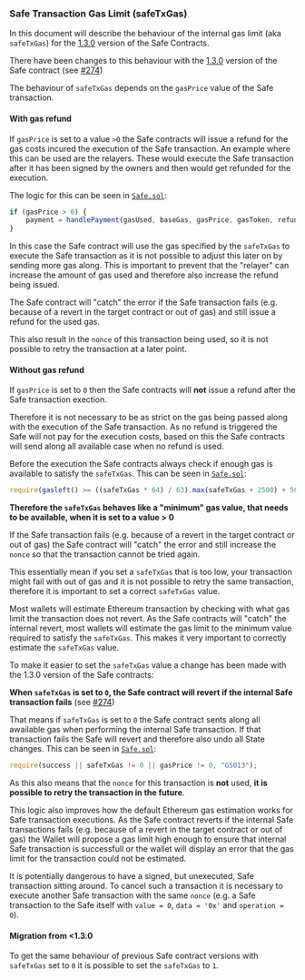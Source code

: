 ### Safe Transaction Gas Limit (safeTxGas)
In this document will describe the behaviour of the internal gas limit (aka `safeTxGas`) for the [1.3.0](https://github.com/safe-global/safe-contracts/releases/tag/v1.3.0-libs.0) version of the Safe Contracts.

There have been changes to this behaviour with the [1.3.0](https://github.com/safe-global/safe-contracts/blob/main/CHANGELOG.md#version-130) version of the Safe contract (see [#274](https://github.com/safe-global/safe-contracts/issues/274))

The behaviour of `safeTxGas` depends on the `gasPrice` value of the Safe transaction. 

#### With gas refund

If `gasPrice` is set to a value `>0` the Safe contracts will issue a refund for the gas costs incured the execution of the Safe transaction. An example where this can be used are the relayers. These would execute the Safe transaction after it has been signed by the owners and then would get refunded for the execution.

The logic for this can be seen in [`Safe.sol`](https://github.com/safe-global/safe-contracts/blob/main/contracts/Safe.sol#L183-L185):
```js
if (gasPrice > 0) {
    payment = handlePayment(gasUsed, baseGas, gasPrice, gasToken, refundReceiver);
}
```

In this case the Safe contract will use the gas specified by the `safeTxGas` to execute the Safe transaction as it is not possible to adjust this later on by sending more gas along. This is important to prevent that the "relayer" can increase the amount of gas used and therefore also increase the refund being issued.

The Safe contract will "catch" the error if the Safe transaction fails (e.g. because of a revert in the target contract or out of gas) and still issue a refund for the used gas. 

This also result in the `nonce` of this transaction being used, so it is not possible to retry the transaction at a later point.

#### Without gas refund

If `gasPrice` is set to `0` then the Safe contracts will **not** issue a refund after the Safe transaction exection. 

Therefore it is not necessary to be as strict on the gas being passed along with the execution of the Safe transaction. As no refund is triggered the Safe will not pay for the execution costs, based on this the Safe contracts will send along all available case when no refund is used.

Before the execution the Safe contracts always check if enough gas is available to satisfy the `safeTxGas`. This can be seen in [`Safe.sol`](hhttps://github.com/safe-global/safe-contracts/blob/main/contracts/Safe.sol#L168-L170):
```js
require(gasleft() >= ((safeTxGas * 64) / 63).max(safeTxGas + 2500) + 500, "GS010");
```

**Therefore the `safeTxGas` behaves like a "minimum" gas value, that needs to be available, when it is set to a value > 0**

If the Safe transaction fails (e.g. because of a revert in the target contract or out of gas) the Safe contract will "catch" the error and still increase the `nonce` so that the transaction cannot be tried again.

This essentially mean if you set a `safeTxGas` that is too low, your transaction might fail with out of gas and it is not possible to retry the same transaction, therefore it is important to set a correct `safeTxGas` value. 

Most wallets will estimate Ethereum transaction by checking with what gas limit the transaction does not revert. As the Safe contracts will "catch" the internal revert, most wallets will estimate the gas limit to the minimum value required to satisfy the `safeTxGas`. This makes it very important to correctly estimate the `safeTxGas` value.

To make it easier to set the `safeTxGas` value a change has been made with the 1.3.0 version of the Safe contracts:

**When `safeTxGas` is set to `0`, the Safe contract will revert if the internal Safe transaction fails** (see [#274](https://github.com/safe-global/safe-contracts/issues/274))

That means if `safeTxGas` is set to `0` the Safe contract sents along all awailable gas when performing the internal Safe transaction. If that transaction fails the Safe will revert and therefore also undo all State changes. This can be seen in [`Safe.sol`](https://github.com/safe-global/safe-contracts/blob/main/contracts/Safe.sol#L178-L180):
```js
require(success || safeTxGas != 0 || gasPrice != 0, "GS013");
```

As this also means that the `nonce` for this transaction is **not** used, **it is possible to retry the transaction in the future**.

This logic also improves how the default Ethereum gas estimation works for Safe transaction executions. As the Safe contract reverts if the internal Safe transactions fails (e.g. because of a revert in the target contract or out of gas) the Wallet will propose a gas limit high enough to ensure that internal Safe transaction is successfull or the wallet will display an error that the gas limit for the transaction could not be estimated.

It is potentially dangerous to have a signed, but unexecuted, Safe transaction sitting around. To cancel such a transaction it is necessary to execute another Safe transaction with the same `nonce` (e.g. a Safe transaction to the Safe itself with `value = 0`, `data = '0x'` and `operation = 0`).


#### Migration from <1.3.0

To get the same behaviour of previous Safe contract versions with `safeTxGas` set to `0` it is possible to set the `safeTxGas` to `1`.
